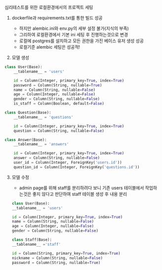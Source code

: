 심리테스트를 위한 로컬환경에서의 프로젝트 세팅

1. dockerfile과 requirements.txt를 통한 빌드 성공
    - 하지만 alembic.ini와 env.py의 세부 설정 불가(지식의 부족)
    - 그리하여 로컬환경에서 기본 ini 세팅 후 진행하는것으로 변경
    - 로컬에 postgres를 설치하고 모든 권한을 가진 베이스 유저 생성 성공
    - 로컬기준 alembic 세팅은 성공적!

2. 모델 생성

```python
class User(Base):
    __tablename__ = 'users'

    id = Column(Integer, primary_key=True, index=True)
    password = Column(String, nullable=True)
    name = Column(String, nullable=False)
    age = Column(Integer, nullable=False)
    gender = Column(String, nullable=False)
    is_staff = Column(Boolean, default=False)

class Question(Base):
    __tablename__ = 'questions'

    id = Column(Integer, primary_key=True, index=True)
    question = Column(String, nullable=False)

class Answer(Base):
    __tablename__ = 'answers'

    id = Column(Integer, primary_key=True, index=True)
    answer = Column(String, nullable=False)
    user_id = Column(Integer, ForeignKey('users.id'))
    question_id = Column(Integer, ForeignKey('questions.id'))
```

3. 모델 수정
    - admin page를 위해 staff를 분리하려다 보니 기존 users 테이블에서 작업하는것은 좋지 않다고 판단하여 staff 테이블 생성 후 내용 분리

    ```python
    class User(Base):
    __tablename__ = 'users'

    id = Column(Integer, primary_key=True, index=True)
    name = Column(String, nullable=False)
    age = Column(Integer, nullable=False)
    gender = Column(String, nullable=False)

    class Staff(Base):
    __tablename__ ='staff'

    id = Column(String, primary_key=True, index=True)
    nickname = Column(String, nullable=False)
    password = Column(String, nullable=True)
    ```